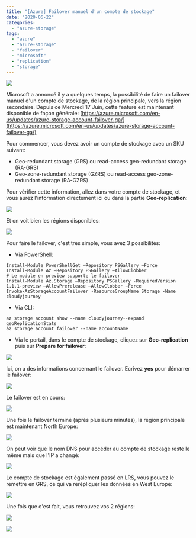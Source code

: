 ```yaml
---
title: "[Azure] Failover manuel d'un compte de stockage"
date: "2020-06-22"
categories: 
  - "azure-storage"
tags: 
  - "azure"
  - "azure-storage"
  - "failover"
  - "microsoft"
  - "replication"
  - "storage"
---
```


![](https://cloudyjourney.fr/wp-content/uploads/2018/01/Azure.png)

Microsoft a annoncé il y a quelques temps, la possibilité de faire un failover manuel d'un compte de stockage, de la région principale, vers la région secondaire. Depuis ce Mercredi 17 Juin, cette feature est maintenant disponible de façon générale: [https://azure.microsoft.com/en-us/updates/azure-storage-account-failover-ga/](https://azure.microsoft.com/en-us/updates/azure-storage-account-failover-ga/)

Pour commencer, vous devez avoir un compte de stockage avec un SKU suivant:

- Geo-redundant storage (GRS) ou read-access geo-redundant storage (RA-GRS)
- Geo-zone-redundant storage (GZRS) ou read-access geo-zone-redundant storage (RA-GZRS)

Pour vérifier cette information, allez dans votre compte de stockage, et vous aurez l'information directement ici ou dans la partie **Geo-replication**:

![](https://i0.wp.com/cloudyjourney.fr/wp-content/uploads/2020/06/storage01.png?fit=762%2C552&ssl=1)

Et on voit bien les régions disponibles:

![](https://cloudyjourney.fr/wp-content/uploads/2020/06/storage04.png)

Pour faire le failover, c'est très simple, vous avez 3 possibilités:

- Via PowerShell:

```
Install-Module PowerShellGet –Repository PSGallery –Force
Install-Module Az –Repository PSGallery –AllowClobber
# Le module en preview supporte le failover
Install-Module Az.Storage –Repository PSGallery -RequiredVersion 1.1.1-preview –AllowPrerelease –AllowClobber –Force
Invoke-AzStorageAccountFailover -ResourceGroupName Storage -Name cloudyjourney
```

- Via CLI:

```
az storage account show --name cloudyjourney--expand geoReplicationStats
az storage account failover --name accountName
```

- Via le portail, dans le compte de stockage, cliquez sur **Geo-replication** puis sur **Prepare for failover**:

![](https://cloudyjourney.fr/wp-content/uploads/2020/06/storage02-1024x835.png)

Ici, on a des informations concernant le failover. Ecrivez **yes** pour démarrer le failover:

![](https://cloudyjourney.fr/wp-content/uploads/2020/06/storage03.png)

Le failover est en cours:

![](https://i2.wp.com/cloudyjourney.fr/wp-content/uploads/2020/06/storage05.png?fit=762%2C511&ssl=1)

Une fois le failover terminé (après plusieurs minutes), la région principale est maintenant North Europe:

![](https://i2.wp.com/cloudyjourney.fr/wp-content/uploads/2020/06/storage06.png?fit=762%2C619&ssl=1)

On peut voir que le nom DNS pour accéder au compte de stockage reste le même mais que l'IP a changé:

![](https://cloudyjourney.fr/wp-content/uploads/2020/06/storage07.png)

Le compte de stockage est également passé en LRS, vous pouvez le remettre en GRS, ce qui va rerépliquer les données en West Europe:

![](https://cloudyjourney.fr/wp-content/uploads/2020/06/storage08.png)

Une fois que c'est fait, vous retrouvez vos 2 régions:

![](https://i1.wp.com/cloudyjourney.fr/wp-content/uploads/2020/06/storage09.png?fit=762%2C620&ssl=1)

![](https://cloudyjourney.fr/wp-content/uploads/2020/06/storage10.png)
